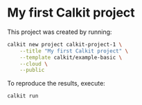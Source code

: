 # My first Calkit project

This project was created by running:

```sh
calkit new project calkit-project-1 \
    --title "My first Calkit project" \
    --template calkit/example-basic \
    --cloud \
    --public
```

To reproduce the results, execute:

```sh
calkit run
```